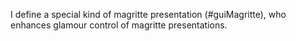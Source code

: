 I define a special kind of magritte presentation (#guiMagritte), who enhances glamour control of magritte presentations.